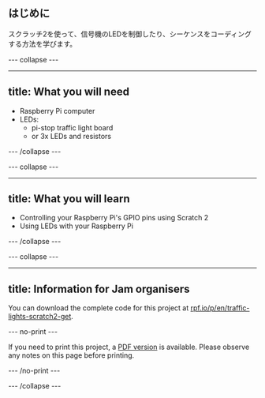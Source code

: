 ## はじめに

スクラッチ2を使って、信号機のLEDを制御したり、シーケンスをコーディングする方法を学びます。

\--- collapse \---

* * *

## title: What you will need

- Raspberry Pi computer
- LEDs: 
    - pi-stop traffic light board
    - or 3x LEDs and resistors

\--- /collapse \---

\--- collapse \---

* * *

## title: What you will learn

- Controlling your Raspberry Pi's GPIO pins using Scratch 2
- Using LEDs with your Raspberry Pi

\--- /collapse \---

\--- collapse \---

* * *

## title: Information for Jam organisers

You can download the complete code for this project at [rpf.io/p/en/traffic-lights-scratch2-get](https://rpf.io/p/en/traffic-lights-scratch2-get).

\--- no-print \---

If you need to print this project, a [PDF version](https://github.com/raspberrypilearning/jam-worksheets/raw/master/pdf/Traffic-Lights-Scratch2.pdf) is available. Please observe any notes on this page before printing.

\--- /no-print \---

\--- /collapse \---